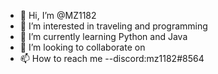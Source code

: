 - 👋 Hi, I’m @MZ1182
- 👀 I’m interested in traveling and programming 
- 🌱 I’m currently learning Python and Java
- 💞️ I’m looking to collaborate on 
- 📫 How to reach me --discord:mz1182#8564

<!---
MZ1182/MZ1182 is a ✨ special ✨ repository because its `README.md` (this file) appears on your GitHub profile.
You can click the Preview link to take a look at your changes.
--->
